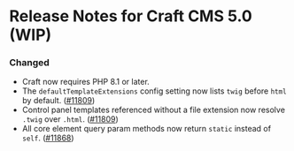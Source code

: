 # Release Notes for Craft CMS 5.0 (WIP)

### Changed
- Craft now requires PHP 8.1 or later.
- The `defaultTemplateExtensions` config setting now lists `twig` before `html` by default. ([#11809](https://github.com/craftcms/cms/discussions/11809))
- Control panel templates referenced without a file extension now resolve `.twig` over `.html`. ([#11809](https://github.com/craftcms/cms/discussions/11809))
- All core element query param methods now return `static` instead of `self`. ([#11868](https://github.com/craftcms/cms/pull/11868))
